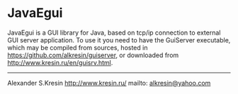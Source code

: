 # JavaEgui
JavaEgui is a GUI library for Java, based on tcp/ip connection to external GUI server application. To use it you need to have the GuiServer executable, which may be compiled from sources, hosted in https://github.com/alkresin/guiserver, or downloaded from http://www.kresin.ru/en/guisrv.html. 

--------------------
Alexander S.Kresin
http://www.kresin.ru/
mailto: alkresin@yahoo.com
